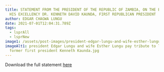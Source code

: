 ```yaml
---
title: STATEMENT FROM THE PRESIDENT OF THE REPUBLIC OF ZAMBIA, ON THE EVE OF THE STATE FUNERAL OF
  HIS EXCELLENCY DR. KENNETH DAVID KAUNDA, FIRST REPUBLICAN PRESIDENT
author: EDGAR CHAGWA LUNGU
date: 2021-07-01T12:04:31.789Z
tags:
  - lsprAll
  - lsprNew
image1: /assets/post-images/president-edgar-lungu-and-wife-esther-lungu-pay-tribute-to-late-former-first-president-kenneth-kaunda.jpg
imageAlt1: president Edgar Lungu and wife Esther Lungu pay tribute to late
  former first president Kenneth Kaunda.jpg
---
```

Download the full statement [here](\assets\documents\statements\Statement-for-HE-on-State-Funeral.pdf)
